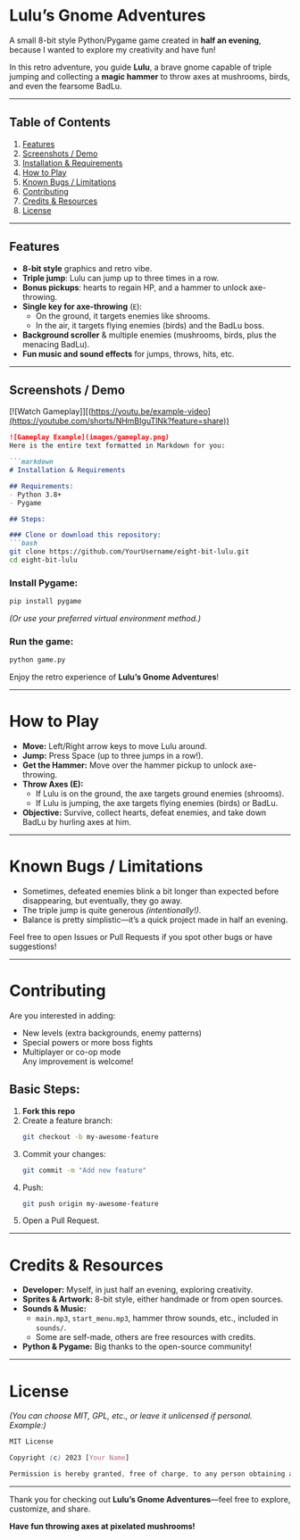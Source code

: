 # Lulu’s Gnome Adventures

A small 8-bit style Python/Pygame game created in **half an evening**, because I wanted to explore my creativity and have fun!

In this retro adventure, you guide **Lulu**, a brave gnome capable of triple jumping and collecting a **magic hammer** to throw axes at mushrooms, birds, and even the fearsome BadLu.

---

## Table of Contents
1. [Features](#features)
2. [Screenshots / Demo](#screenshots--demo)
3. [Installation & Requirements](#installation--requirements)
4. [How to Play](#how-to-play)
5. [Known Bugs / Limitations](#known-bugs--limitations)
6. [Contributing](#contributing)
7. [Credits & Resources](#credits--resources)
8. [License](#license)

---

## Features
- **8-bit style** graphics and retro vibe.  
- **Triple jump**: Lulu can jump up to three times in a row.  
- **Bonus pickups**: hearts to regain HP, and a hammer to unlock axe-throwing.  
- **Single key for axe-throwing** (`E`):  
  - On the ground, it targets enemies like shrooms.  
  - In the air, it targets flying enemies (birds) and the BadLu boss.  
- **Background scroller** & multiple enemies (mushrooms, birds, plus the menacing BadLu).  
- **Fun music and sound effects** for jumps, throws, hits, etc.

---

## Screenshots / Demo
[![Watch Gameplay]][(https://youtu.be/example-video](https://youtube.com/shorts/NHmBIguTlNk?feature=share))

```md
![Gameplay Example](images/gameplay.png)
Here is the entire text formatted in Markdown for you:

```markdown
# Installation & Requirements

## Requirements:
- Python 3.8+
- Pygame

## Steps:

### Clone or download this repository:
```bash
git clone https://github.com/YourUsername/eight-bit-lulu.git
cd eight-bit-lulu
```

### Install Pygame:
```bash
pip install pygame
```
*(Or use your preferred virtual environment method.)*

### Run the game:
```bash
python game.py
```

Enjoy the retro experience of **Lulu’s Gnome Adventures**!

---

# How to Play
- **Move:** Left/Right arrow keys to move Lulu around.
- **Jump:** Press Space (up to three jumps in a row!).
- **Get the Hammer:** Move over the hammer pickup to unlock axe-throwing.
- **Throw Axes (E):**
  - If Lulu is on the ground, the axe targets ground enemies (shrooms).
  - If Lulu is jumping, the axe targets flying enemies (birds) or BadLu.
- **Objective:** Survive, collect hearts, defeat enemies, and take down BadLu by hurling axes at him.

---

# Known Bugs / Limitations
- Sometimes, defeated enemies blink a bit longer than expected before disappearing, but eventually, they go away.
- The triple jump is quite generous *(intentionally!)*.
- Balance is pretty simplistic—it’s a quick project made in half an evening.

Feel free to open Issues or Pull Requests if you spot other bugs or have suggestions!

---

# Contributing
Are you interested in adding:
- New levels (extra backgrounds, enemy patterns)
- Special powers or more boss fights
- Multiplayer or co-op mode  
Any improvement is welcome!

## Basic Steps:
1. **Fork this repo**
2. Create a feature branch:  
   ```bash
   git checkout -b my-awesome-feature
   ```
3. Commit your changes:  
   ```bash
   git commit -m "Add new feature"
   ```
4. Push:  
   ```bash
   git push origin my-awesome-feature
   ```
5. Open a Pull Request.

---

# Credits & Resources
- **Developer:** Myself, in just half an evening, exploring creativity.
- **Sprites & Artwork:** 8-bit style, either handmade or from open sources.
- **Sounds & Music:**
  - `main.mp3`, `start_menu.mp3`, hammer throw sounds, etc., included in `sounds/`.
  - Some are self-made, others are free resources with credits.
- **Python & Pygame:** Big thanks to the open-source community!

---

# License
*(You can choose MIT, GPL, etc., or leave it unlicensed if personal. Example:)*

```css
MIT License

Copyright (c) 2023 [Your Name]

Permission is hereby granted, free of charge, to any person obtaining a copy ...
```

---

Thank you for checking out **Lulu’s Gnome Adventures**—feel free to explore, customize, and share.  

**Have fun throwing axes at pixelated mushrooms!**
```
